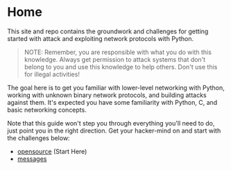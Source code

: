 # Home

This site and repo contains the groundwork and challenges for getting started with attack and exploiting network protocols with Python.

> NOTE: Remember, you are responsible with what you do with this knowledge. Always get permission to attack systems that don't belong to you and use this knowledge to help others. Don't use this for illegal activities!

The goal here is to get you familiar with lower-level networking with Python, working with unknown binary network protocols, and building attacks against them. It's expected you have some familiarity with Python, C, and basic networking concepts.

Note that this guide won't step you through everything you'll need to do, just point you in the right direction. Get your hacker-mind on and start with the challenges below:

* [opensource](opensource) (Start Here)
* [messages](messages)